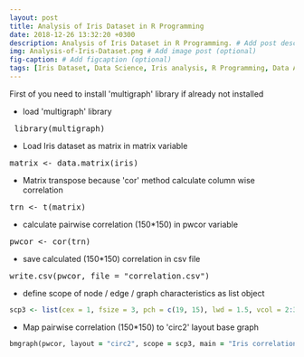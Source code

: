 ```yaml
---
layout: post
title: Analysis of Iris Dataset in R Programming
date: 2018-12-26 13:32:20 +0300
description: Analysis of Iris Dataset in R Programming. # Add post description (optional)
img: Analysis-of-Iris-Dataset.png # Add image post (optional)
fig-caption: # Add figcaption (optional)
tags: [Iris Dataset, Data Science, Iris analysis, R Programming, Data Analyis]
---
```

First of you need to install 'multigraph' library if already not installed

* load 'multigraph' library

<pre> library(multigraph)</pre>

* Load Iris dataset as matrix in matrix variable
<pre>matrix <- data.matrix(iris)</pre>

* Matrix transpose because 'cor' method calculate column wise correlation
<pre>trn <- t(matrix)</pre>

* calculate pairwise correlation (150*150) in pwcor variable
<pre>pwcor <- cor(trn)</pre>

* save calculated (150*150) correlation in csv file
<pre>write.csv(pwcor, file = "correlation.csv")</pre>

* define scope of node / edge / graph characteristics as list object
```R 
scp3 <- list(cex = 1, fsize = 3, pch = c(19, 15), lwd = 1.5, vcol = 2:3)
```

* Map pairwise correlation (150*150) to 'circ2' layout base graph
```ruby
bmgraph(pwcor, layout = "circ2", scope = scp3, main = "Iris correlation using bmgraph")
```